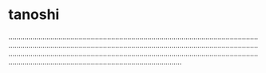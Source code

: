 # tanoshi

..........................................................................................................................................................................................................................................................................................................................................................................................................................................................................
